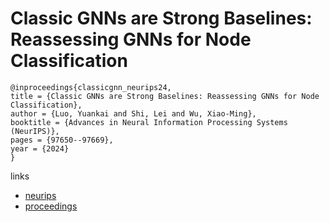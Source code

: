 # Classic GNNs are Strong Baselines: Reassessing GNNs for Node Classification

```
@inproceedings{classicgnn_neurips24,
title = {Classic GNNs are Strong Baselines: Reassessing GNNs for Node Classification},
author = {Luo, Yuankai and Shi, Lei and Wu, Xiao-Ming},
booktitle = {Advances in Neural Information Processing Systems (NeurIPS)},
pages = {97650--97669},
year = {2024}
}
```

links
- [neurips](https://nips.cc/Conferences/2024/Schedule?showEvent=97440)
- [proceedings](https://papers.nips.cc//paper_files/paper/2024/hash/b10ed15ff1aa864f1be3a75f1ffc021b-Abstract-Datasets_and_Benchmarks_Track.html)

